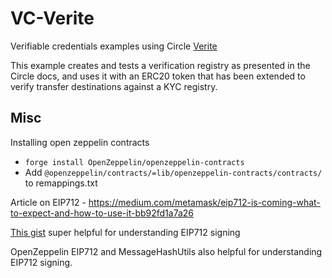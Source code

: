 # VC-Verite

Verifiable credentials examples using Circle [Verite](https://developers.circle.com/verite/docs/introducing-verite)

This example creates and tests a verification registry as presented in the Circle docs, and uses it with an ERC20 token that
has been extended to verify transfer destinations against a KYC registry.


## Misc

Installing open zeppelin contracts

* `forge install OpenZeppelin/openzeppelin-contracts`
* Add `@openzeppelin/contracts/=lib/openzeppelin-contracts/contracts/` to remappings.txt

Article on EIP712 - https://medium.com/metamask/eip712-is-coming-what-to-expect-and-how-to-use-it-bb92fd1a7a26


[This gist](https://gist.github.com/markodayan/e05f524b915f129c4f8500df816a369b) super helpful for understanding EIP712 signing

OpenZeppelin EIP712 and MessageHashUtils also helpful for understanding EIP712 signing.